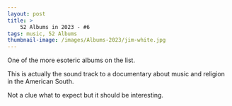 ```yaml
---
layout: post 
title: >
    52 Albums in 2023 - #6
tags: music, 52 Albums
thumbnail-image: /images/Albums-2023/jim-white.jpg
---
```


One of the more esoteric albums on the list. 

This is actually the sound track to a documentary about music and religion in the American South.

Not a clue what to expect but it should be interesting.
